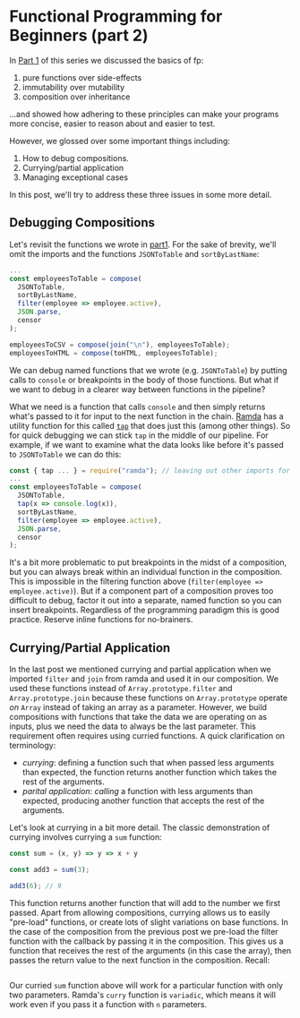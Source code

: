 # Functional Programming for Beginners (part 2)
In [Part 1](part1.md) of this series we discussed the basics of fp:

1. pure functions over side-effects
1. immutability over mutability
1. composition over inheritance

...and showed how adhering to these principles can make your programs more concise, easier to reason about and easier to test.

However, we glossed over some important things including:

1. How to debug compositions.
1. Currying/partial application
1. Managing exceptional cases

In this post, we'll try to address these three issues in some more detail.

## Debugging Compositions
Let's revisit the functions we wrote in [part1](part1.md). For the sake of brevity, we'll omit the imports and the functions `JSONToTable` and `sortByLastName`:

```js
...
const employeesToTable = compose(
  JSONToTable,
  sortByLastName,
  filter(employee => employee.active),
  JSON.parse,
  censor
);

employeesToCSV = compose(join("\n"), employeesToTable);
employeesToHTML = compose(toHTML, employeesToTable);
```

We can debug named functions that we wrote (e.g. `JSONToTable`) by putting calls to `console` or breakpoints
in the body of those functions. But what if we want to debug in a clearer way between functions in the pipeline?

What we need is a function that calls `console` and then simply returns what's passed to it for input to the next function in the chain. [Ramda](https://ramdajs.com/) has a utility function for this called [`tap`](https://ramdajs.com/docs/#tap) that does just this (among other things). So for quick debugging we can stick `tap` in the middle of our pipeline. For example, if we want
to examine what the data looks like before it's passed to `JSONToTable` we can do this:

```js
const { tap ... } = require("ramda"); // leaving out other imports for brevity.
...
const employeesToTable = compose(
  JSONToTable,
  tap(x => console.log(x)),
  sortByLastName,
  filter(employee => employee.active),
  JSON.parse,
  censor
);
```

It's a bit more problematic to put breakpoints in the midst of a composition, but you can always break within an individual
function in the composition. This is impossible in the filtering function above (`filter(employee => employee.active)`). But
if a component part of a composition proves too difficult to debug, factor it out into a separate, named function so you can
insert breakpoints. Regardless of the programming paradigm this is good practice. Reserve inline functions for no-brainers.

## Currying/Partial Application
In the last post we mentioned currying and partial application when we imported `filter` and `join` from ramda and used it in our composition. We used these functions instead of `Array.prototype.filter` and `Array.prototype.join` because these functions on `Array.prototype` operate *on*  `Array` instead of taking an array as a parameter. However, we build compositions with functions that take the data we are operating on as inputs, plus we need the data to always be the last parameter. This requirement often requires using curried functions. A quick clarification on terminology:

* *currying*: defining a function such that when passed less arguments than expected, the function returns another function which takes the rest of the arguments.
* *parital application*: *calling* a function with less arguments than expected, producing another function that accepts the rest of the arguments.

Let's look at currying in a bit more detail. The classic demonstration of currying involves currying a `sum` function:

```js
const sum = (x, y) => y => x + y

const add3 = sum(3);

add3(6); // 9
```

This function returns another function that will add to the number we first passed. Apart from allowing compositions, currying allows us to easily  "pre-load" functions, or create lots of slight variations on base functions. In the case of the composition from the previous post we pre-load the filter function with the callback by passing it in the composition. This gives us a function that receives the rest of the arguments (in this case the array), then passes the return value to the next function in the composition. Recall:

```js

```

Our curried `sum` function above will work for a particular function with only two parameters. Ramda's `curry` function is `variadic`, which means it will work even if you pass it a function with `n` parameters. 
